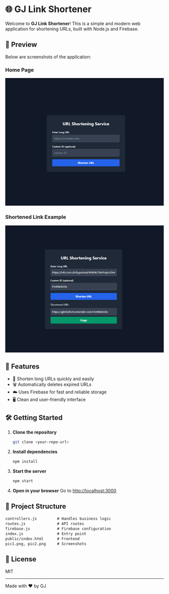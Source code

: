 # 🌐 GJ Link Shortener

Welcome to **GJ Link Shortener**! This is a simple and modern web application for shortening URLs, built with Node.js and Firebase. 

## 📸 Preview

Below are screenshots of the application:

### Home Page
![Home Page](pic1.png)

### Shortened Link Example
![Shortened Link Example](pic2.png)

## 🚀 Features
- 🔗 Shorten long URLs quickly and easily
- 🗑️ Automatically deletes expired URLs
- ☁️ Uses Firebase for fast and reliable storage
- 🖥️ Clean and user-friendly interface

## 🛠️ Getting Started

1. **Clone the repository**
   ```sh
   git clone <your-repo-url>
   ```
2. **Install dependencies**
   ```sh
   npm install
   ```
3. **Start the server**
   ```sh
   npm start
   ```
4. **Open in your browser**
   Go to [http://localhost:3000](http://localhost:3000)

## 📁 Project Structure
```
controllers.js         # Handles business logic
routes.js              # API routes
firebase.js            # Firebase configuration
index.js               # Entry point
public/index.html      # Frontend
pic1.png, pic2.png     # Screenshots
```

## 📝 License
MIT

---

Made with ❤️ by GJ
